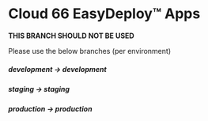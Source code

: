 # Cloud 66 EasyDeploy&trade; Apps

**THIS BRANCH SHOULD NOT BE USED**

Please use the below branches (per environment)
##### development -> development
##### staging -> staging
##### production -> production
	

